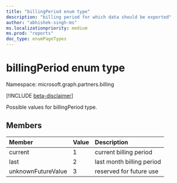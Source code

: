 ```yaml
---
title: "billingPeriod enum type"
description: "billing period for which data should be exported"
author: "abhishek-singh-ms"
ms.localizationpriority: medium
ms.prod: "reports"
doc_type: enumPageTypes
---
```


# billingPeriod enum type

Namespace: microsoft.graph.partners.billing

[!INCLUDE [beta-disclaimer](../../includes/beta-disclaimer.md)]

Possible values for billingPeriod type.

## Members
|Member|Value|Description|
|:---|:---|:---|
|current|1|current billing period|
|last|2|last month billing period|
|unknownFutureValue|3|reserved for future use|


<!-- {
  "type": "#page.annotation",
  "description": "billingPeriod enum type",
  "keywords": "",
  "section": "documentation",
  "tocPath": "",
  "namespace":"microsoft.graph.partners.billing"
}-->
